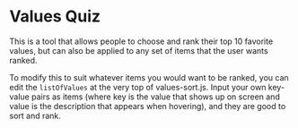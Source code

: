 # Values Quiz

This is a tool that allows people to choose and rank their top 10 favorite values, but can also be applied to any set of items that the user wants ranked. 

To modify this to suit whatever items you would want to be ranked, you can edit the ```listOfValues``` at the very top of values-sort.js. Input your own key-value pairs as items (where key is the value that shows up on screen and value is the description that appears when hovering), and they are good to sort and rank. 